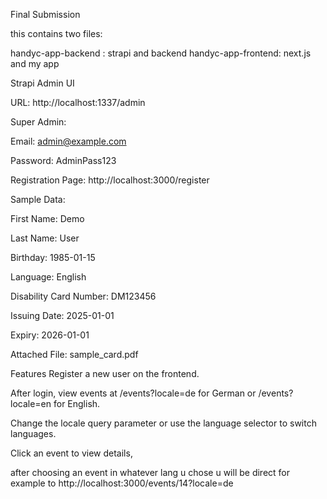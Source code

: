 Final Submission

this contains two files:

handyc-app-backend : strapi and backend handyc-app-frontend: next.js and my app

Strapi Admin UI

URL: http://localhost:1337/admin

Super Admin:

Email: admin@example.com

Password: AdminPass123

Registration Page: http://localhost:3000/register

Sample Data:

  First Name: Demo
  
  Last Name: User
  
  Birthday: 1985-01-15
  
  Language: English
  
  Disability Card Number: DM123456
  
  Issuing Date: 2025-01-01
  
  Expiry: 2026-01-01
  
  Attached File: sample_card.pdf
  
  Features
Register a new user on the frontend.

After login, view events at /events?locale=de for German or /events?locale=en for English.

Change the locale query parameter or use the language selector to switch languages.

Click an event to view details,

after choosing an event in whatever lang u chose u will be direct for example to http://localhost:3000/events/14?locale=de
